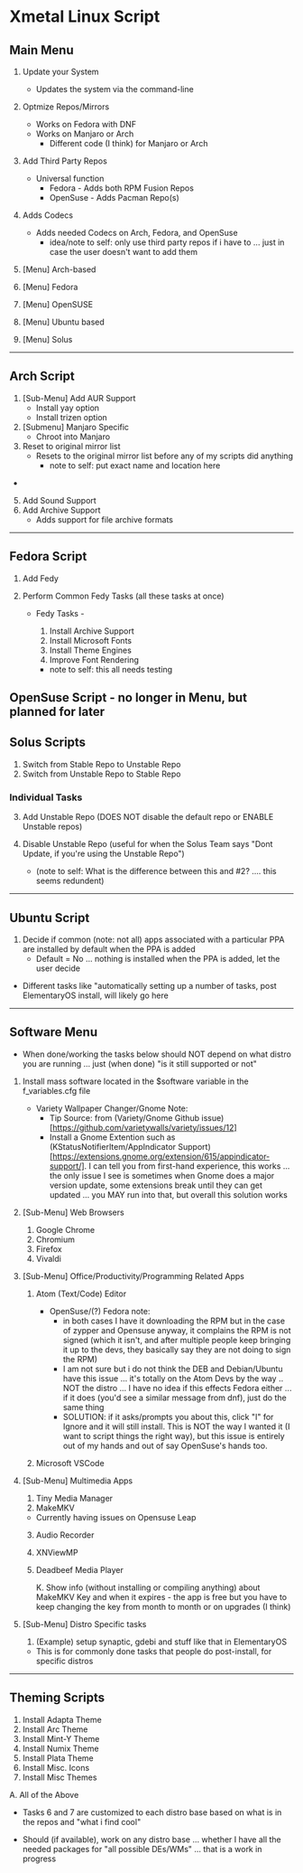 # Xmetal Linux Script

## Main Menu

1.  Update your System
    -   Updates the system via the command-line

2.  Optmize Repos/Mirrors
    -   Works on Fedora with DNF
    -   Works on Manjaro or Arch
        -   Different code (I think) for Manjaro or Arch

3.  Add Third Party Repos
    -   Universal function
        -   Fedora - Adds both RPM Fusion Repos
        -   OpenSuse - Adds Pacman Repo(s)

4.  Adds Codecs
    -   Adds needed Codecs on Arch, Fedora, and OpenSuse
        -   idea/note to self: only use third party repos if i have to ... just in case the user doesn't want to add them

5.  [Menu] Arch-based

6.  [Menu] Fedora

7.  [Menu] OpenSUSE

8.  [Menu] Ubuntu based

9.  [Menu] Solus

* * *

## Arch Script

1.  [Sub-Menu] Add AUR Support
    -   Install yay option
    -   Install trizen option
2.  [Submenu] Manjaro Specific
    -   Chroot into Manjaro
3.  Reset to original mirror list
    -   Resets to the original mirror list before any of my scripts did anything
        -   note to self: put exact name and location here

-

5.  Add Sound Support
6.  Add Archive Support
    -   Adds support for file archive formats

* * *

## Fedora Script

1.  Add Fedy
2.  Perform Common Fedy Tasks (all these tasks at once)

    -   Fedy Tasks -

        1.  Install Archive Support
        2.  Install Microsoft Fonts
        3.  Install Theme Engines
        4.  Improve Font Rendering

        -   note to self: this all needs testing

## OpenSuse Script - no longer in Menu, but planned for later

## Solus Scripts

1.  Switch from Stable Repo to Unstable Repo
2.  Switch from Unstable Repo to Stable Repo

### Individual Tasks

3.  Add Unstable Repo (DOES NOT disable the default repo or ENABLE Unstable repos)

4.  Disable Unstable Repo (useful for when the Solus Team says "Dont Update, if you're using the Unstable Repo")
    -   (note to self: What is the difference between this and #2? .... this seems redundent)

* * *

## Ubuntu Script

1.  Decide if common (note: not all) apps associated with a particular PPA are installed by default when the PPA is added
    -   Default = No ... nothing is installed when the PPA is added, let the user decide

-   Different tasks like "automatically setting up a number of tasks, post ElementaryOS install, will likely go here

* * *

## Software Menu

-   When done/working the tasks below should NOT depend on what distro you are running ... just (when done) "is it still supported or not"

1.  Install mass software located in the $software variable in the f_variables.cfg file
    -   Variety Wallpaper Changer/Gnome Note:
        -   Tip Source: from (Variety/Gnome Github issue)[https://github.com/varietywalls/variety/issues/12]
        -   Install a Gnome Extention such as (KStatusNotifierItem/AppIndicator Support)[https://extensions.gnome.org/extension/615/appindicator-support/].  I can tell you from first-hand experience, this works ... the only issue I see is sometimes when Gnome does a major version update, some extensions break until they can get updated ... you MAY run into that, but overall this solution works

2.  [Sub-Menu] Web Browsers
    1.  Google Chrome
    2.  Chromium
    3.  Firefox
    4.  Vivaldi

3.  [Sub-Menu] Office/Productivity/Programming Related Apps

    1.  Atom (Text/Code) Editor
        -   OpenSuse/(?) Fedora note:
            -   in both cases I have it downloading the RPM but in the case of zypper and Opensuse anyway, it complains the RPM is not signed (which it isn't, and after multiple people keep bringing it up to the devs, they basically say they are not doing to sign the RPM)
            -   I am not sure but i do not think the DEB and Debian/Ubuntu have this issue ... it's totally on the Atom Devs by the way .. NOT the distro ... I have no idea if this effects Fedora either ... if it does (you'd see a similar message from dnf), just do the same thing
            -   SOLUTION: if it asks/prompts you about this, click "I" for Ignore and it will still install.  This is NOT the way I wanted it (I want to script things the right way), but this issue is entirely out of my hands and out of say OpenSuse's hands too.

    2.  Microsoft VSCode

4.  [Sub-Menu] Multimedia Apps

    1.  Tiny Media Manager
    2.  MakeMKV

    -   Currently having issues on Opensuse Leap

    3.  Audio Recorder
    4.  XNViewMP
    5.  Deadbeef Media Player

        K. Show info (without installing or compiling anything) about MakeMKV Key and when it expires
            \- the app is free but you have to keep changing the key from month to month or on upgrades (I think)

5.  [Sub-Menu] Distro Specific tasks

    1.  (Example) setup synaptic, gdebi and stuff like that in ElementaryOS

    -   This is for commonly done tasks that people do post-install, for specific distros

* * *

## Theming Scripts

1.  Install Adapta Theme
2.  Install Arc Theme
3.  Install Mint-Y Theme
4.  Install Numix Theme
5.  Install Plata Theme
6.  Install Misc. Icons
7.  Install Misc Themes

A. All of the Above

-   Tasks 6 and 7 are customized to each distro base based on what is in the repos and "what i find cool"

-   Should (if available), work on any distro base ... whether I have all the needed packages for "all possible DEs/WMs" ... that is a work in progress

